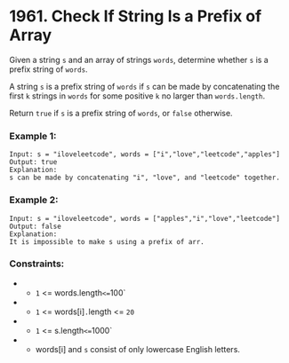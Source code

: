 # 1961. Check If String Is a Prefix of Array

Given a string `s` and an array of strings `words`, determine whether `s` is a prefix string of `words`.

A string `s` is a prefix string of `words` if `s` can be made by concatenating the first `k` strings in `words` for some positive `k` no larger than `words.length`.

Return `true` if `s` is a prefix string of `words`, or `false` otherwise.

### Example 1:

```
Input: s = "iloveleetcode", words = ["i","love","leetcode","apples"]
Output: true
Explanation:
s can be made by concatenating "i", "love", and "leetcode" together.
```

### Example 2:

```
Input: s = "iloveleetcode", words = ["apples","i","love","leetcode"]
Output: false
Explanation:
It is impossible to make s using a prefix of arr.
```

### Constraints:

- - `1` <= words.length` <= `100`
- - `1` <= words[i]`.`length <= `20`
- - `1` <= s.length` <= `1000`
- - words[i] and `s` consist of only lowercase English letters.
